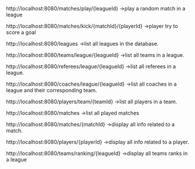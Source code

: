 http://localhost:8080/matches/play/{leagueId}            ->play a random match in a league

http://localhost:8080/matches/kick/{matchId}/{playerId}  ->player try to score a goal

http://localhost:8080/leagues                            ->list all leagues in the database.

http://localhost:8080/teams/league/{leagueId}                  ->list all teams in a league.

http://localhost:8080/referees/league/{leagueId}               ->list all referees in a league.

http://localhost:8080/coaches/league/{leagueId}                ->list all coaches in a league and their corresponding team.

http://localhost:8080/players/team/{teamId}                  ->list all players in a team.

http://localhost:8080/matches                            ->list all played matches

http://localhost:8080/matches/{matchId}                       ->display all info related to a match.

http://localhost:8080/players/{playerId}                       ->display all info related to a player.

http://localhost:8080/teams/ranking/{leagueId}    ->display all teams ranks in a league


